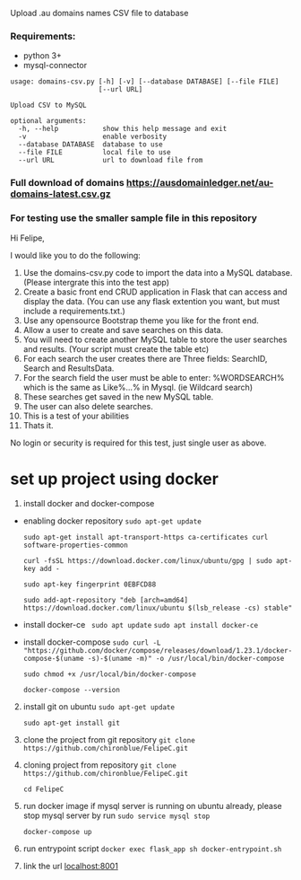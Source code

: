 Upload .au domains names CSV file to database

### Requirements:

* python 3+
* mysql-connector

```
usage: domains-csv.py [-h] [-v] [--database DATABASE] [--file FILE]
                      [--url URL]

Upload CSV to MySQL

optional arguments:
  -h, --help           show this help message and exit
  -v                   enable verbosity
  --database DATABASE  database to use
  --file FILE          local file to use
  --url URL            url to download file from
```
### Full download of domains https://ausdomainledger.net/au-domains-latest.csv.gz
### For testing use the smaller sample file in this repository

Hi Felipe,

I would like you to do the following:

1. Use the domains-csv.py code to import the data into a MySQL database. (Please intergrate this into the test app)
2. Create a basic front end CRUD application in Flask that can access and display the data. (You can use any flask extention you want, but must include a requirements.txt.)
3. Use any opensource Bootstrap theme you like for the front end.
4. Allow a user to create and save searches on this data. 
5. You will need to create another MySQL table to store the user searches and results. (Your script must create the table etc)
6. For each search the user creates there are Three fields: SearchID, Search and ResultsData.  
7. For the search field the user must be able to enter: %WORDSEARCH% which is the same as Like%...% in Mysql. (ie Wildcard search)
8. These searches get saved in the new MySQL table.
9. The user can also delete searches.
10. This is a test of your abilities 
11. Thats it.

No login or security is required for this test, just single user as above.

# set up project using docker

1. install docker and docker-compose
- enabling docker repository
    ```sudo apt-get update```
	
    ```sudo apt-get install apt-transport-https ca-certificates curl software-properties-common```

    ```curl -fsSL https://download.docker.com/linux/ubuntu/gpg | sudo apt-key add -```
	
    ```sudo apt-key fingerprint 0EBFCD88```
	
    ```sudo add-apt-repository "deb [arch=amd64]   https://download.docker.com/linux/ubuntu $(lsb_release -cs) stable"```
- install docker-ce
    ``` sudo apt update```
    ```sudo apt install docker-ce ```
- install docker-compose
    ```sudo curl -L  "https://github.com/docker/compose/releases/download/1.23.1/docker-compose-$(uname -s)-$(uname -m)" -o /usr/local/bin/docker-compose```

    ```sudo chmod +x /usr/local/bin/docker-compose```

    ```docker-compose --version```
2.  install git on ubuntu
	  ```sudo apt-get update```
	
	  ```sudo apt-get install git```
3. clone the project from git repository
	```git clone https://github.com/chironblue/FelipeC.git```

4. cloning project from repository
	  ```git clone https://github.com/chironblue/FelipeC.git ```
	
	  ```cd FelipeC```
5. run docker image
	  if mysql server is running on ubuntu already, please stop mysql server by run ```sudo service mysql stop```
	
	  ```docker-compose up```
6. run entrypoint script
	  ```docker exec flask_app sh docker-entrypoint.sh```

7. link the url [localhost:8001](http://localhost:8001)


